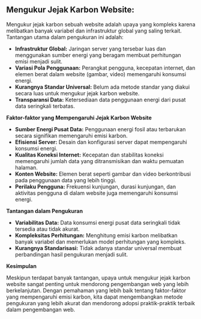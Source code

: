 ## Mengukur Jejak Karbon Website:

Mengukur jejak karbon sebuah website adalah upaya yang kompleks karena melibatkan banyak variabel dan infrastruktur global yang saling terkait. Tantangan utama dalam pengukuran ini adalah:

- **Infrastruktur Global:** Jaringan server yang tersebar luas dan menggunakan sumber energi yang beragam membuat perhitungan emisi menjadi sulit.
- **Variasi Pola Penggunaan:** Perangkat pengguna, kecepatan internet, dan elemen berat dalam website (gambar, video) memengaruhi konsumsi energi.
- **Kurangnya Standar Universal:** Belum ada metode standar yang diakui secara luas untuk mengukur jejak karbon website.
- **Transparansi Data:** Ketersediaan data penggunaan energi dari pusat data seringkali terbatas.

**Faktor-faktor yang Mempengaruhi Jejak Karbon Website**

- **Sumber Energi Pusat Data:** Penggunaan energi fosil atau terbarukan secara signifikan memengaruhi emisi karbon.
- **Efisiensi Server:** Desain dan konfigurasi server dapat mempengaruhi konsumsi energi.
- **Kualitas Koneksi Internet:** Kecepatan dan stabilitas koneksi memengaruhi jumlah data yang ditransmisikan dan waktu pemuatan halaman.
- **Konten Website:** Elemen berat seperti gambar dan video berkontribusi pada penggunaan data yang lebih tinggi.
- **Perilaku Pengguna:** Frekuensi kunjungan, durasi kunjungan, dan aktivitas pengguna di dalam website juga memengaruhi konsumsi energi.

**Tantangan dalam Pengukuran**

- **Variabilitas Data:** Data konsumsi energi pusat data seringkali tidak tersedia atau tidak akurat.
- **Kompleksitas Perhitungan:** Menghitung emisi karbon melibatkan banyak variabel dan memerlukan model perhitungan yang kompleks.
- **Kurangnya Standarisasi:** Tidak adanya standar universal membuat perbandingan hasil pengukuran menjadi sulit.

**Kesimpulan**

Meskipun terdapat banyak tantangan, upaya untuk mengukur jejak karbon website sangat penting untuk mendorong pengembangan web yang lebih berkelanjutan. Dengan pemahaman yang lebih baik tentang faktor-faktor yang mempengaruhi emisi karbon, kita dapat mengembangkan metode pengukuran yang lebih akurat dan mendorong adopsi praktik-praktik terbaik dalam pengembangan web.
